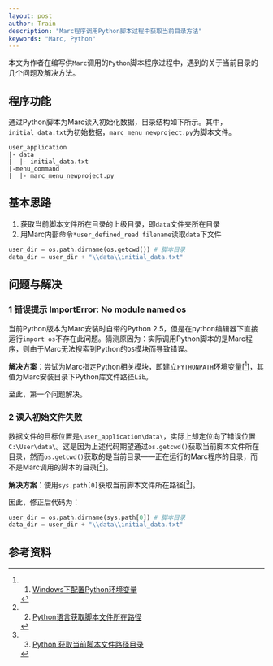 ```yaml
---
layout: post
author: Train
description: "Marc程序调用Python脚本过程中获取当前目录方法"
keywords: "Marc, Python"
---
```


本文为作者在编写供`Marc`调用的`Python`脚本程序过程中，遇到的关于当前目录的几个问题及解决方法。

## 程序功能

通过Python脚本为Marc读入初始化数据，目录结构如下所示。其中，`initial_data.txt`为初始数据，`marc_menu_newproject.py`为脚本文件。

```
user_application
|- data
|  |- initial_data.txt
|-menu_command
|  |- marc_menu_newproject.py
```

## 基本思路

1. 获取当前脚本文件所在目录的上级目录，即`data`文件夹所在目录
2. 用Marc内部命令`*user_defined_read filename`读取`data`下文件

```python
user_dir = os.path.dirname(os.getcwd()) # 脚本目录
data_dir = user_dir + "\\data\\initial_data.txt"
```

## 问题与解决

### 1 错误提示 ImportError: No module named os

当前Python版本为Marc安装时自带的Python 2.5，但是在python编辑器下直接运行`import os`不存在此问题。猜测原因为：实际调用Python脚本的是Marc程序，则由于Marc无法搜索到Python的`OS`模块而导致错误。

**解决方案**：尝试为Marc指定Python相关模块，即建立`PYTHONPATH`环境变量[[^1]]，其值为Marc安装目录下Python库文件路径`Lib`。

至此，第一个问题解决。

### 2 读入初始文件失败

数据文件的目标位置是`\user_application\data\`，实际上却定位向了错误位置`C:\User\data\`。这是因为上述代码期望通过`os.getcwd()`获取当前脚本文件所在目录，然而`os.getcwd()`获取的是当前目录——正在运行的Marc程序的目录，而不是Marc调用的脚本的目录[[^2]]。

**解决方案**：使用`sys.path[0]`获取当前脚本文件所在路径[[^3]]。

因此，修正后代码为：

```python
user_dir = os.path.dirname(sys.path[0]) # 脚本目录
data_dir = user_dir + "\\data\\initial_data.txt"
```

## 参考资料

[^1]: 1. [Windows下配置Python环境变量](http://www.cnblogs.com/qiyeshublog/archive/2012/01/24/2329162.html)
[^2]: 2. [Python语言获取脚本文件所在路径](http://blog.csdn.net/bupteinstein/article/details/6534177)
[^3]: 3. [Python 获取当前脚本文件路径目录](http://www.cnblogs.com/pchgo/archive/2011/09/19/2181248.html)